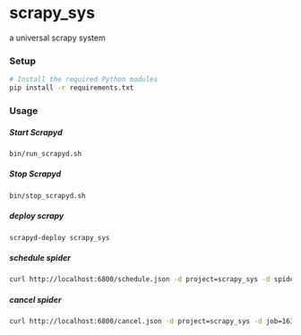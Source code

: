 # scrapy_sys

a universal scrapy system

### Setup

```bash
# Install the required Python modules
pip install -r requirements.txt
```

### Usage

##### Start Scrapyd
```bash
bin/run_scrapyd.sh 
```

##### Stop Scrapyd
```bash
bin/stop_scrapyd.sh 
```

##### deploy scrapy
```bash
scrapyd-deploy scrapy_sys
```

##### schedule spider
```bash
curl http://localhost:6800/schedule.json -d project=scrapy_sys -d spider=example
```


##### cancel spider
```bash
curl http://localhost:6800/cancel.json -d project=scrapy_sys -d job=16362660c80211ed9028aef77e2d3bb0

```
